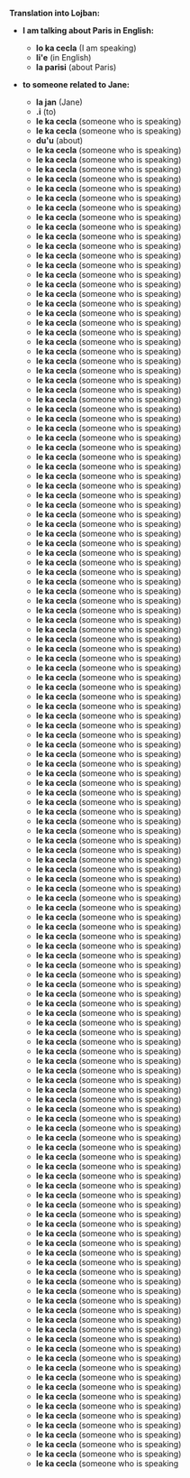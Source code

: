 **Translation into Lojban:**

- **I am talking about Paris in English:**
  - **lo ka cecla** (I am speaking)
  - **li'e** (in English)
  - **la parisi** (about Paris)

- **to someone related to Jane:**
  - **la jan** (Jane)
  - **.i** (to)
  - **le ka cecla** (someone who is speaking)
  - **le ka cecla** (someone who is speaking)
  - **du'u** (about)
  - **le ka cecla** (someone who is speaking)
  - **le ka cecla** (someone who is speaking)
  - **le ka cecla** (someone who is speaking)
  - **le ka cecla** (someone who is speaking)
  - **le ka cecla** (someone who is speaking)
  - **le ka cecla** (someone who is speaking)
  - **le ka cecla** (someone who is speaking)
  - **le ka cecla** (someone who is speaking)
  - **le ka cecla** (someone who is speaking)
  - **le ka cecla** (someone who is speaking)
  - **le ka cecla** (someone who is speaking)
  - **le ka cecla** (someone who is speaking)
  - **le ka cecla** (someone who is speaking)
  - **le ka cecla** (someone who is speaking)
  - **le ka cecla** (someone who is speaking)
  - **le ka cecla** (someone who is speaking)
  - **le ka cecla** (someone who is speaking)
  - **le ka cecla** (someone who is speaking)
  - **le ka cecla** (someone who is speaking)
  - **le ka cecla** (someone who is speaking)
  - **le ka cecla** (someone who is speaking)
  - **le ka cecla** (someone who is speaking)
  - **le ka cecla** (someone who is speaking)
  - **le ka cecla** (someone who is speaking)
  - **le ka cecla** (someone who is speaking)
  - **le ka cecla** (someone who is speaking)
  - **le ka cecla** (someone who is speaking)
  - **le ka cecla** (someone who is speaking)
  - **le ka cecla** (someone who is speaking)
  - **le ka cecla** (someone who is speaking)
  - **le ka cecla** (someone who is speaking)
  - **le ka cecla** (someone who is speaking)
  - **le ka cecla** (someone who is speaking)
  - **le ka cecla** (someone who is speaking)
  - **le ka cecla** (someone who is speaking)
  - **le ka cecla** (someone who is speaking)
  - **le ka cecla** (someone who is speaking)
  - **le ka cecla** (someone who is speaking)
  - **le ka cecla** (someone who is speaking)
  - **le ka cecla** (someone who is speaking)
  - **le ka cecla** (someone who is speaking)
  - **le ka cecla** (someone who is speaking)
  - **le ka cecla** (someone who is speaking)
  - **le ka cecla** (someone who is speaking)
  - **le ka cecla** (someone who is speaking)
  - **le ka cecla** (someone who is speaking)
  - **le ka cecla** (someone who is speaking)
  - **le ka cecla** (someone who is speaking)
  - **le ka cecla** (someone who is speaking)
  - **le ka cecla** (someone who is speaking)
  - **le ka cecla** (someone who is speaking)
  - **le ka cecla** (someone who is speaking)
  - **le ka cecla** (someone who is speaking)
  - **le ka cecla** (someone who is speaking)
  - **le ka cecla** (someone who is speaking)
  - **le ka cecla** (someone who is speaking)
  - **le ka cecla** (someone who is speaking)
  - **le ka cecla** (someone who is speaking)
  - **le ka cecla** (someone who is speaking)
  - **le ka cecla** (someone who is speaking)
  - **le ka cecla** (someone who is speaking)
  - **le ka cecla** (someone who is speaking)
  - **le ka cecla** (someone who is speaking)
  - **le ka cecla** (someone who is speaking)
  - **le ka cecla** (someone who is speaking)
  - **le ka cecla** (someone who is speaking)
  - **le ka cecla** (someone who is speaking)
  - **le ka cecla** (someone who is speaking)
  - **le ka cecla** (someone who is speaking)
  - **le ka cecla** (someone who is speaking)
  - **le ka cecla** (someone who is speaking)
  - **le ka cecla** (someone who is speaking)
  - **le ka cecla** (someone who is speaking)
  - **le ka cecla** (someone who is speaking)
  - **le ka cecla** (someone who is speaking)
  - **le ka cecla** (someone who is speaking)
  - **le ka cecla** (someone who is speaking)
  - **le ka cecla** (someone who is speaking)
  - **le ka cecla** (someone who is speaking)
  - **le ka cecla** (someone who is speaking)
  - **le ka cecla** (someone who is speaking)
  - **le ka cecla** (someone who is speaking)
  - **le ka cecla** (someone who is speaking)
  - **le ka cecla** (someone who is speaking)
  - **le ka cecla** (someone who is speaking)
  - **le ka cecla** (someone who is speaking)
  - **le ka cecla** (someone who is speaking)
  - **le ka cecla** (someone who is speaking)
  - **le ka cecla** (someone who is speaking)
  - **le ka cecla** (someone who is speaking)
  - **le ka cecla** (someone who is speaking)
  - **le ka cecla** (someone who is speaking)
  - **le ka cecla** (someone who is speaking)
  - **le ka cecla** (someone who is speaking)
  - **le ka cecla** (someone who is speaking)
  - **le ka cecla** (someone who is speaking)
  - **le ka cecla** (someone who is speaking)
  - **le ka cecla** (someone who is speaking)
  - **le ka cecla** (someone who is speaking)
  - **le ka cecla** (someone who is speaking)
  - **le ka cecla** (someone who is speaking)
  - **le ka cecla** (someone who is speaking)
  - **le ka cecla** (someone who is speaking)
  - **le ka cecla** (someone who is speaking)
  - **le ka cecla** (someone who is speaking)
  - **le ka cecla** (someone who is speaking)
  - **le ka cecla** (someone who is speaking)
  - **le ka cecla** (someone who is speaking)
  - **le ka cecla** (someone who is speaking)
  - **le ka cecla** (someone who is speaking)
  - **le ka cecla** (someone who is speaking)
  - **le ka cecla** (someone who is speaking)
  - **le ka cecla** (someone who is speaking)
  - **le ka cecla** (someone who is speaking)
  - **le ka cecla** (someone who is speaking)
  - **le ka cecla** (someone who is speaking)
  - **le ka cecla** (someone who is speaking)
  - **le ka cecla** (someone who is speaking)
  - **le ka cecla** (someone who is speaking)
  - **le ka cecla** (someone who is speaking)
  - **le ka cecla** (someone who is speaking)
  - **le ka cecla** (someone who is speaking)
  - **le ka cecla** (someone who is speaking)
  - **le ka cecla** (someone who is speaking)
  - **le ka cecla** (someone who is speaking)
  - **le ka cecla** (someone who is speaking)
  - **le ka cecla** (someone who is speaking)
  - **le ka cecla** (someone who is speaking)
  - **le ka cecla** (someone who is speaking)
  - **le ka cecla** (someone who is speaking)
  - **le ka cecla** (someone who is speaking)
  - **le ka cecla** (someone who is speaking)
  - **le ka cecla** (someone who is speaking)
  - **le ka cecla** (someone who is speaking)
  - **le ka cecla** (someone who is speaking)
  - **le ka cecla** (someone who is speaking)
  - **le ka cecla** (someone who is speaking)
  - **le ka cecla** (someone who is speaking
